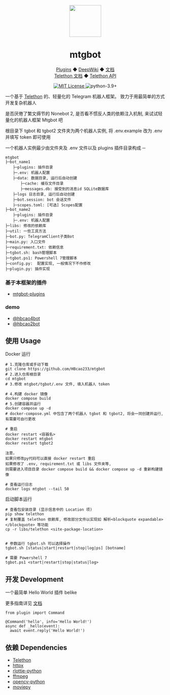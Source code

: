 <p align="center">
  <img src="https://avatars.githubusercontent.com/u/41500176?v=4&w=3840&q=75" alt="" width="100">
</p>
<div align="center">

# mtgbot

</div>
<p align="center">
  <a href="https://github.com/HBcao233/mtgbot-plugins">Plugins</a>
  ◆
  <a href="https://deepwiki.com/HBcao233/mtgbot">DeepWiki</a>
  ◆
  <a href="https://hbcao233.github.io/mtgbot/zh/">文档</a>
  <br/>
  <a href="https://docs.telethon.dev">Telethon 文档</a>
  ◆
  <a href="https://tl.telethon.dev">Telethon API</a>
</p>
<p align="center">
  <a href="https://raw.githubusercontent.com/hbcao233/mtgbot/main/LICENSE">
    <img src="https://img.shields.io/github/license/hbcao233/mtgbot" alt="MIT License">
  </a>
  <img src="https://img.shields.io/badge/python-3.9+-blue?logo=python&logoColor=edb641" alt="python-3.9+">
</p>

一个基于 [Telethon](https://github.com/LonamiWebs/Telethon) 的、轻量化的 Telegram 机器人框架。 致力于用最简单的方式开发复杂机器人

是否厌倦了繁文缛节的 Nonebot 2, 是否看不惯反人类的依赖注入机制, 来试试轻量化的机器人框架 Mtgbot 吧

根目录下 tgbot 和 tgbot2 文件夹为两个机器人实例, 将 .env.example 改为 .env 并填写 token 即可使用

一个机器人实例最少由文件夹及 .env 文件以及 plugins 插件目录构成
&#x2500;
```
mtgbot
├─bot_name1
　　├─plugins: 插件目录
　　├─.env: 机器人配置
　　├─data: 数据目录, 运行后自动创建
　　　　├─cache: 缓存文件目录
　　　　├─messages.db: 接受到的消息id SQLite数据库
　　├─logs 日志目录, 运行后自动创建
　　├─bot.session: bot 会话文件
　　├─scopes.toml: [可选] Scopes配置
├─bot_name2
　　├─plugins: 插件目录
　　├─.env: 机器人配置
├─libs: 修改的依赖库
├─util: 一些工具方法
├─bot.py: TelegramClient子类Bot
├─main.py: 入口文件
├─requirement.txt: 依赖信息
├─tgbot.sh: bash管理脚本
├─tgbot.ps1: Powershell 7管理脚本
├─config.py:  配置实现, 一般情况下不作修改
├─plugin.py: 插件实现
```

### 基于本框架的插件 
* [mtgbot-plugins](https://github.com/HBcao233/mtgbot-plugins)

### demo
* [@hbcao4bot](https://t.me/hbcao4bot)
* [@hbcao2bot](https://t.me/hbcao2bot)

## 使用 Usage
Docker 运行
```
# 1.克隆仓库或手动下载
git clone https://github.com/HBcao233/mtgbot
# 2.进入仓库根目录
cd mtgbot
# 3.修改 mtgbot/tgbot/.env 文件, 填入机器人 token

# 4.构建 docker 镜像
docker compose build
# 5.创建容器并运行
docker compose up -d
# docker-compose.yml 中包含了两个机器人 tgbot 和 tgbot2, 将会一同创建并运行, 有需要可自行更改

# 重启
docker restart <容器名>
docker restart mtgbot
docker restart tgbot2

注意，
如果只修改py代码可以直接 docker restart 重启
如果修改了 .env, requirement.txt 或 libs 文件夹等, 
则需要进入项目目录 docker compose build && docker compose up -d 重新构建镜像

# 查看运行日志
docker logs mtgbot --tail 50
```

启动脚本运行
```
# 查看包安装目录 (显示信息中的 Location 项)
pip show telethon
# 复制覆盖 telethon 依赖库, 修改部分文件以实现如 解析<blockquote expandable></blockquote> 等功能
cp -r libs/telethon <site-package-location>


# 参数运行 tgbot.sh 可以选择操作
tgbot.sh [status|start|restart|stop|log|ps] [botname]

# 需要 Powershell 7 
tgbot.ps1 <start|restart|stop|status|log>
```

## 开发 Development
一个最简单 Hello World 插件 belike

更多指南详见 <a href="https://hbcao233.github.io/mtgbot/zh/">文档</a>
```
from plugin import Command

@Command('hello', info='Hello World!')
async def _hello(event):
  await event.reply('Hello World!')
```


## 依赖 Dependencies
* [Telethon](https://github.com/LonamiWebs/Telethon)
* [httpx](https://github.com/encode/httpx)
* [rlottie-python](https://github.com/laggykiller/rlottie-python)
* [ffmpeg](https://github.com/ffmpeg/ffmpeg)
* [opencv-python](https://github.com/opencv/opencv-python)
* [moviepy](https://github.com/Zulko/moviepy)